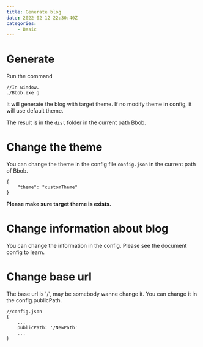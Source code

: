 ```yaml
---
title: Generate blog
date: 2022-02-12 22:30:40Z
categories:
    - Basic
---
```

# Generate
Run the command
```
//In window.
./Bbob.exe g
```
It will generate the blog with target theme. If no modify theme in config, it will use default theme.

The result is in the `dist` folder in the current path Bbob.

# Change the theme
You can change the theme in the config file `config.json` in the current path of Bbob.
```
{
    "theme": "customTheme"
}
```
<b>Please make sure target theme is exists.</b>

# Change information about blog
You can change the information in the config. Please see the document config to learn.

# Change base url
The base url is '/', may be somebody wanne change it. You can change it in the config.publicPath.
```
//config.json
{
    ...
    publicPath: '/NewPath'
    ...
}
```